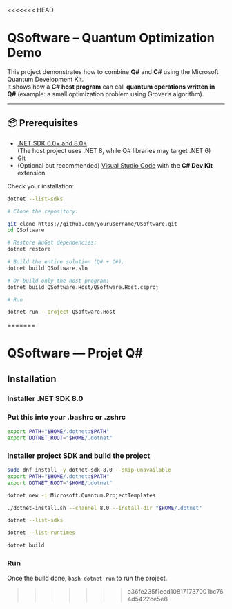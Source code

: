 <<<<<<< HEAD
# QSoftware – Quantum Optimization Demo

This project demonstrates how to combine **Q#** and **C#** using the Microsoft Quantum Development Kit.  
It shows how a **C# host program** can call **quantum operations written in Q#** (example: a small optimization problem using Grover’s algorithm).

---

## 📦 Prerequisites

- [.NET SDK 6.0+ and 8.0+](https://dotnet.microsoft.com/en-us/download)  
  (The host project uses .NET 8, while Q# libraries may target .NET 6)
- Git
- (Optional but recommended) [Visual Studio Code](https://code.visualstudio.com/) with the **C# Dev Kit** extension

Check your installation:
```bash
dotnet --list-sdks

# Clone the repository:

git clone https://github.com/yourusername/QSoftware.git
cd QSoftware

# Restore NuGet dependencies:
dotnet restore

# Build the entire solution (Q# + C#):
dotnet build QSoftware.sln

# Or build only the host program:
dotnet build QSoftware.Host/QSoftware.Host.csproj

# Run

dotnet run --project QSoftware.Host

```
=======
# QSoftware — Projet Q#

## Installation

### Installer .NET SDK 8.0


### Put this into your .bashrc or .zshrc
```bash
export PATH="$HOME/.dotnet:$PATH"
export DOTNET_ROOT="$HOME/.dotnet"

```

### Installer project SDK and build the project
```bash
sudo dnf install -y dotnet-sdk-8.0 --skip-unavailable
export PATH="$HOME/.dotnet:$PATH"
export DOTNET_ROOT="$HOME/.dotnet"

dotnet new -i Microsoft.Quantum.ProjectTemplates

./dotnet-install.sh --channel 8.0 --install-dir "$HOME/.dotnet"

dotnet --list-sdks

dotnet --list-runtimes

dotnet build

```

### Run
Once the build done, ```bash dotnet run``` to run the project.
>>>>>>> c36fe235f1ecd108171737001bc764d5422ce5e8
